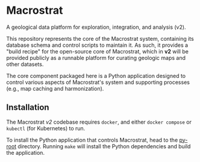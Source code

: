 # Macrostrat

A geological data platform for exploration, integration, and analysis (v2).

This repository represents the core of the Macrostrat system, containing its
database schema and control scripts to maintain it. As such, it provides a
"build recipe" for the open-source core of Macrostrat, which in **v2** will be
provided publicly as a runnable platform for curating geologic maps and other
datasets.

The core component packaged here is a Python application designed to control
various aspects of Macrostrat's system and supporting processes (e.g., map
caching and harmonization).

## Installation

The Macrostrat _v2_ codebase requires `docker`, and either `docker compose` or
`kubectl` (for Kubernetes) to run.

To install the Python application that controls Macrostrat, head to the
[py-root](py-root) directory. Running `make` will install the Python
dependencies and build the application.
